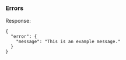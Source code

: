 ### Errors

Response:

    {
      "error": {
        "message": "This is an example message."
      }
    }
